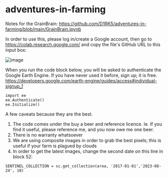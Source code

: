 # adventures-in-farming

Notes for the GrainBrain: https://github.com/D1RK5/adventures-in-farming/blob/main/GrainBrain.ipynb

In order to use this, please log in/create a Google account, then go to https://colab.research.google.com/ and copy the file's GitHub URL to this input box:

![image](https://github.com/D1RK5/adventures-in-farming/assets/144019342/955288be-aa7b-4664-84b0-097b80f49c6d)

When you run the code block below, you will be asked to authenticate the Google Earth Engine. If you have never used it before, sign up; it is free. https://developers.google.com/earth-engine/guides/access#individual-signup_1

``` 
import ee
ee.Authenticate()
ee.Initialize()
``` 
     
A few caveats because they are the best. 
1. The code comes under the buy a beer and reference licence. Ie. If you find it useful, please reference me, and you now owe me one beer.
2. There is no warranty whatsoever
3. We are using composite images in order to grab the best pixels; this is useful if your farm is plagued by clouds
4. In order to get the latest images, change the second date on this line in block 52:

```
SENTINEL_COLLECTION = sc.get_collection(area, '2017-01-01','2023-08-24', 10)

```
   
